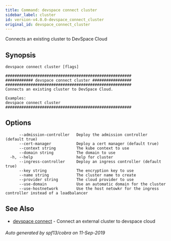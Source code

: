 ```yaml
---
title: Command: devspace connect cluster
sidebar_label: cluster
id: version-v4.0.0-devspace_connect_cluster
original_id: devspace_connect_cluster
---
```



Connects an existing cluster to DevSpace Cloud

## Synopsis


```
devspace connect cluster [flags]
```

```
#######################################################
############ devspace connect cluster #################
#######################################################
Connects an existing cluster to DevSpace Cloud.

Examples:
devspace connect cluster 
#######################################################
```
## Options

```
      --admission-controller   Deploy the admission controller (default true)
      --cert-manager           Deploy a cert manager (default true)
      --context string         The kube context to use
      --domain string          The domain to use
  -h, --help                   help for cluster
      --ingress-controller     Deploy an ingress controller (default true)
      --key string             The encryption key to use
      --name string            The cluster name to create
      --provider string        The cloud provider to use
      --use-domain             Use an automatic domain for the cluster
      --use-hostnetwork        Use the host netowkr for the ingress controller instead of a loadbalancer
```

## See Also

* [devspace connect](/docs/cli/commands/devspace_connect)	 - Connect an external cluster to devspace cloud

###### Auto generated by spf13/cobra on 11-Sep-2019
